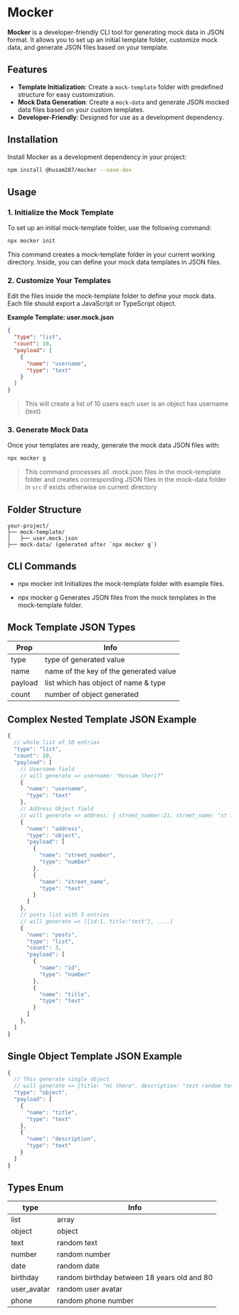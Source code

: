 # Mocker

**Mocker** is a developer-friendly CLI tool for generating mock data in JSON format. It allows you to set up an initial template folder, customize mock data, and generate JSON files based on your template.

## Features

- **Template Initialization**: Create a `mock-template` folder with predefined structure for easy customization.
- **Mock Data Generation**: Create a `mock-data` and generate JSON mocked data files based on your custom templates.
- **Developer-Friendly**: Designed for use as a development dependency.

## Installation

Install Mocker as a development dependency in your project:

```bash
npm install @husam287/mocker --save-dev
```

## Usage

### 1. Initialize the Mock Template

To set up an initial mock-template folder, use the following command:

```bash
npx mocker init
```

This command creates a mock-template folder in your current working directory. Inside, you can define your mock data templates in JSON files.

### 2. Customize Your Templates

Edit the files inside the mock-template folder to define your mock data. Each file should export a JavaScript or TypeScript object.

**Example Template: user.mock.json**

```json
{
  "type": "list",
  "count": 10,
  "payload": [
    {
      "name": "username",
      "type": "text"
    }
  ]
}
```

> This will create a list of 10 users each user is an object has username (text)

### 3. Generate Mock Data

Once your templates are ready, generate the mock data JSON files with:

```bash
npx mocker g
```

> This command processes all .mock.json files in the mock-template folder and creates corresponding JSON files in the mock-data folder in `src` if exists otherwise on current directory

## Folder Structure

```
your-project/
├── mock-template/
│   ├── user.mock.json
├── mock-data/ (generated after `npx mocker g`)
```

## CLI Commands

- npx mocker init
  Initializes the mock-template folder with example files.

- npx mocker g
  Generates JSON files from the mock templates in the mock-template folder.

## Mock Template JSON Types

| Prop    | Info                                   |
| ------- | -------------------------------------- |
| type    | type of generated value                |
| name    | name of the key of the generated value |
| payload | list which has object of name & type   |
| count   | number of object generated             |

## Complex Nested Template JSON Example

```js
{
  // whole list of 10 entries
  "type": "list",
  "count": 10,
  "payload": [
    // Username field
    // will generate => username: "Hossam Sherif"
    {
      "name": "username",
      "type": "text"
    },
    // Address Object field
    // will generate => address: { street_number:21, street_name: "st 123" }
    {
      "name": "address",
      "type": "object",
      "payload": [
        {
          "name": "street_number",
          "type": "number"
        },
        {
          "name": "street_name",
          "type": "text"
        }
      ]
    },
    // posts list with 3 entries
    // will generate => [{id:1, title:"test"}, ....]
    {
      "name": "posts",
      "type": "list",
      "count": 3,
      "payload": [
        {
          "name": "id",
          "type": "number"
        },
        {
          "name": "title",
          "type": "text"
        }
      ]
    },
  ]
}
```

## Single Object Template JSON Example

```js
{
  // This generate single object
  // will generate => {title: "Hi there", description: "test random text"}
  "type": "object",
  "payload": [
    {
      "name": "title",
      "type": "text"
    },
    {
      "name": "description",
      "type": "text"
    }
  ]
}
```

## Types Enum

| type        | Info                                        |
| ----------- | ------------------------------------------- |
| list        | array                                       |
| object      | object                                      |
| text        | random text                                 |
| number      | random number                               |
| date        | random date                                 |
| birthday    | random birthday between 18 years old and 80 |
| user_avatar | random user avatar                          |
| phone       | random phone number                         |
